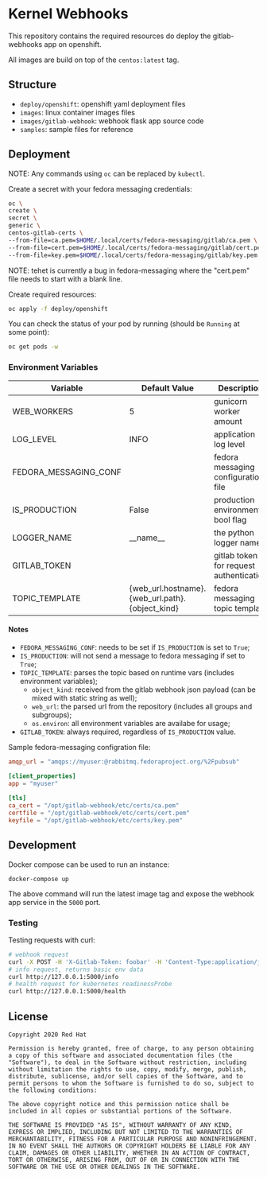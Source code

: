 # Kernel Webhooks

This repository contains the required resources do deploy the gitlab-webhooks app on openshift.

All images are build on top of the `centos:latest` tag.

## Structure

* `deploy/openshift`: openshift yaml deployment files
* `images`: linux container images files
* `images/gitlab-webhook`: webhook flask app source code
* `samples`: sample files for reference

## Deployment

NOTE: Any commands using `oc` can be replaced by `kubectl`.

Create a secret with your fedora messaging credentials:

```sh
oc \
create \
secret \
generic \
centos-gitlab-certs \
--from-file=ca.pem=$HOME/.local/certs/fedora-messaging/gitlab/ca.pem \
--from-file=cert.pem=$HOME/.local/certs/fedora-messaging/gitlab/cert.pem \
--from-file=key.pem=$HOME/.local/certs/fedora-messaging/gitlab/key.pem
```

NOTE: tehet is currently a bug in fedora-messaging where the "cert.pem" file needs to start with a blank line.

Create required resources:

```sh
oc apply -f deploy/openshift
```

You can check the status of your pod by running (should be `Running` at some point):

```sh
oc get pods -w
```

### Environment Variables

| Variable              | Default Value                                   | Description                             |
|-----------------------|-------------------------------------------------|-----------------------------------------|
| WEB_WORKERS           | 5                                               | gunicorn worker amount                  |
| LOG_LEVEL             | INFO                                            | application log level                   |
| FEDORA_MESSAGING_CONF |                                                 | fedora messaging configuration file     |
| IS_PRODUCTION         | False                                           | production environment bool flag        |
| LOGGER_NAME           | \_\_name\_\_                                    | the python logger name                  |
| GITLAB_TOKEN          |                                                 | gitlab token for request authentication |
| TOPIC_TEMPLATE        | {web_url.hostname}.{web_url.path}.{object_kind} | fedora messaging topic template         |

#### Notes

* `FEDORA_MESSAGING_CONF`: needs to be set if `IS_PRODUCTION` is set to `True`;
* `IS_PRODUCTION`: will not send a message to fedora messaging if set to `True`;
* `TOPIC_TEMPLATE`: parses the topic based on runtime vars (includes environment variables);
  * `object_kind`: received from the gitlab webhook json payload (can be mixed with static string as well);
  * `web_url`: the parsed url from the repository (includes all groups and subgroups);
  * `os.environ`: all environment variables are availabe for usage;
* `GITLAB_TOKEN`: always required, regardless of `IS_PRODUCTION` value.


Sample fedora-messaging configration file:

```toml
amqp_url = "amqps://myuser:@rabbitmq.fedoraproject.org/%2Fpubsub"

[client_properties]
app = "myuser"
 
[tls]
ca_cert = "/opt/gitlab-webhook/etc/certs/ca.pem"
certfile = "/opt/gitlab-webhook/etc/certs/cert.pem"
keyfile = "/opt/gitlab-webhook/etc/certs/key.pem"
```

## Development

Docker compose can be used to run an instance:

```
docker-compose up
```

The above command will run the latest image tag and expose the webhook app service in the `5000` port.

### Testing

Testing requests with curl:

```sh
# webhook request
curl -X POST -H 'X-Gitlab-Token: foobar' -H 'Content-Type:application/json'  -d @samples/gitlab/push.json  http://127.0.0.1:5000
# info request, returns basic env data
curl http://127.0.0.1:5000/info
# health request for kubernetes readinessProbe
curl http://127.0.0.1:5000/health
```

## License

```
Copyright 2020 Red Hat

Permission is hereby granted, free of charge, to any person obtaining a copy of this software and associated documentation files (the "Software"), to deal in the Software without restriction, including without limitation the rights to use, copy, modify, merge, publish, distribute, sublicense, and/or sell copies of the Software, and to permit persons to whom the Software is furnished to do so, subject to the following conditions:

The above copyright notice and this permission notice shall be included in all copies or substantial portions of the Software.

THE SOFTWARE IS PROVIDED "AS IS", WITHOUT WARRANTY OF ANY KIND, EXPRESS OR IMPLIED, INCLUDING BUT NOT LIMITED TO THE WARRANTIES OF MERCHANTABILITY, FITNESS FOR A PARTICULAR PURPOSE AND NONINFRINGEMENT. IN NO EVENT SHALL THE AUTHORS OR COPYRIGHT HOLDERS BE LIABLE FOR ANY CLAIM, DAMAGES OR OTHER LIABILITY, WHETHER IN AN ACTION OF CONTRACT, TORT OR OTHERWISE, ARISING FROM, OUT OF OR IN CONNECTION WITH THE SOFTWARE OR THE USE OR OTHER DEALINGS IN THE SOFTWARE.
```
